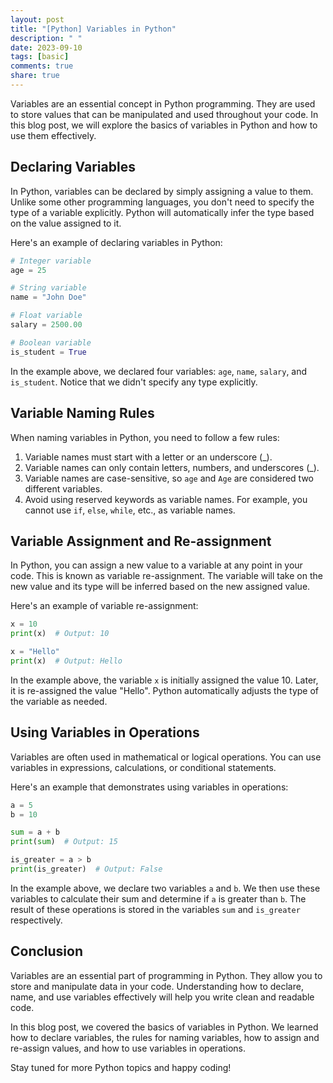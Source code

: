 ```yaml
---
layout: post
title: "[Python] Variables in Python"
description: " "
date: 2023-09-10
tags: [basic]
comments: true
share: true
---
```


Variables are an essential concept in Python programming. They are used to store values that can be manipulated and used throughout your code. In this blog post, we will explore the basics of variables in Python and how to use them effectively.

## Declaring Variables

In Python, variables can be declared by simply assigning a value to them. Unlike some other programming languages, you don't need to specify the type of a variable explicitly. Python will automatically infer the type based on the value assigned to it.

Here's an example of declaring variables in Python:

```python
# Integer variable
age = 25

# String variable
name = "John Doe"

# Float variable
salary = 2500.00

# Boolean variable
is_student = True
```

In the example above, we declared four variables: `age`, `name`, `salary`, and `is_student`. Notice that we didn't specify any type explicitly.

## Variable Naming Rules

When naming variables in Python, you need to follow a few rules:

1. Variable names must start with a letter or an underscore (_).
2. Variable names can only contain letters, numbers, and underscores (_).
3. Variable names are case-sensitive, so `age` and `Age` are considered two different variables.
4. Avoid using reserved keywords as variable names. For example, you cannot use `if`, `else`, `while`, etc., as variable names.

## Variable Assignment and Re-assignment

In Python, you can assign a new value to a variable at any point in your code. This is known as variable re-assignment. The variable will take on the new value and its type will be inferred based on the new assigned value.

Here's an example of variable re-assignment:

```python
x = 10
print(x)  # Output: 10

x = "Hello"
print(x)  # Output: Hello
```

In the example above, the variable `x` is initially assigned the value 10. Later, it is re-assigned the value "Hello". Python automatically adjusts the type of the variable as needed.

## Using Variables in Operations

Variables are often used in mathematical or logical operations. You can use variables in expressions, calculations, or conditional statements.

Here's an example that demonstrates using variables in operations:

```python
a = 5
b = 10

sum = a + b
print(sum)  # Output: 15

is_greater = a > b
print(is_greater)  # Output: False
```

In the example above, we declare two variables `a` and `b`. We then use these variables to calculate their sum and determine if `a` is greater than `b`. The result of these operations is stored in the variables `sum` and `is_greater` respectively.

## Conclusion

Variables are an essential part of programming in Python. They allow you to store and manipulate data in your code. Understanding how to declare, name, and use variables effectively will help you write clean and readable code.

In this blog post, we covered the basics of variables in Python. We learned how to declare variables, the rules for naming variables, how to assign and re-assign values, and how to use variables in operations.

Stay tuned for more Python topics and happy coding!